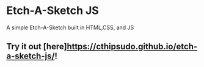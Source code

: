 # Etch-A-Sketch JS

A simple Etch-A-Sketch built in HTML,CSS, and JS

## Try it out [here]https://cthipsudo.github.io/etch-a-sketch-js/!
